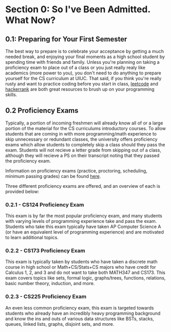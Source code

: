 # Section 0: So I've Been Admitted. What Now?

## 0.1: Preparing for Your First Semester

The best way to prepare is to celebrate your acceptance by getting a much needed break, and enjoying your final moments as a high school student by spending time with friends and family. Unless you're planning on taking a proficiency exam to place out of a class or you just really realy like academics (more power to you), you don't need to do anything to prepare yourself for the CS curriculum at UIUC. That said, if you think you're really rusty and want to practice coding before you start in class, [leetcode](leetcode.com) and [hackerrank](hackerrank.com) are both great resources to brush up on your programming skills.

## 0.2 Proficiency Exams

Typically, a portion of incoming freshmen will already know all of or a large portion of the material for the CS curriculums introductory courses. To allow students that are coming in with more programming/math experience to skip unnecessary or redundant classes, the university offers proficiency exams which allow students to completely skip a class should they pass the exam. Students will not recieve a letter grade from skipping out of a class, although they will recieve a PS on their transcript noting that they passed the proficiency exam.

Information on proficiency exams (practice, proctoring, scheduling, minimum passing grades) can be found [here](https://proficiency.cs.illinois.edu/).

Three different proficiency exams are offered, and an overview of each is provided below:

### 0.2.1 - CS124 Proficiency Exam

This exam is by far the most popular proficiency exam, and many students with varying levels of programming experience take and pass the exam. Students who take this exam typically have taken AP Computer Science A (or have an equivalent level of programming experience) and are motivated to learn additional topics.

### 0.2.2 - CS173 Proficiency Exam

This exam is typically taken by students who have taken a discrete math course in high school or Math+CS/Stats+CS majors who have credit for Calculus 1, 2, and 3 and do not want to take both MATH347 and CS173. This exam covers topics like sets, formal logic, graphs/trees, functions, relations, basic number theory, induction, and more.

### 0.2.3 - CS225 Proficiency Exam

An even less common proficiency exam, this exam is targeted towards students who already have an incredibly heavy programming background and know the ins and outs of various data structures like BSTs, stacks, queues, linked lists, graphs, disjoint sets, and more.

